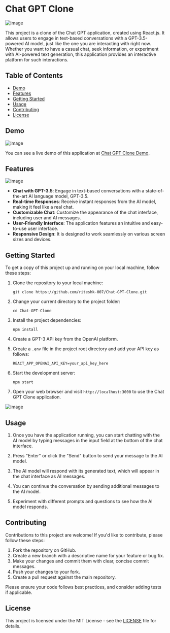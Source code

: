 # Chat GPT Clone

![image](https://github.com/riteshk-007/Chat-GPT-Clone/assets/135107962/709ebafa-028c-42f8-b55f-1fa6511e8475)

This project is a clone of the Chat GPT application, created using React.js. It allows users to engage in text-based conversations with a GPT-3.5-powered AI model, just like the one you are interacting with right now. Whether you want to have a casual chat, seek information, or experiment with AI-powered text generation, this application provides an interactive platform for such interactions.

## Table of Contents

- [Demo](https://chat-gpt-theta-taupe.vercel.app/)
- [Features]([#features](https://chat-gpt-theta-taupe.vercel.app/))
- [Getting Started]([#getting-started](https://chat-gpt-theta-taupe.vercel.app/))
- [Usage]([#usage](https://chat-gpt-theta-taupe.vercel.app/))
- [Contributing](#contributing)
- [License](#license)

## Demo

![image](https://github.com/riteshk-007/Chat-GPT-Clone/assets/135107962/7e299f54-f647-466c-923d-40c803aa7b86)

You can see a live demo of this application at [Chat GPT Clone Demo](#).

## Features

![image](https://github.com/riteshk-007/Chat-GPT-Clone/assets/135107962/416eae67-959a-4922-852d-87bed8261522)

- **Chat with GPT-3.5**: Engage in text-based conversations with a state-of-the-art AI language model, GPT-3.5.
- **Real-time Responses**: Receive instant responses from the AI model, making it feel like a real chat.
- **Customizable Chat**: Customize the appearance of the chat interface, including user and AI messages.
- **User-Friendly Interface**: The application features an intuitive and easy-to-use user interface.
- **Responsive Design**: It is designed to work seamlessly on various screen sizes and devices.

## Getting Started

To get a copy of this project up and running on your local machine, follow these steps:

1. Clone the repository to your local machine:

   ```shell
   git clone https://github.com/riteshk-007/Chat-GPT-Clone.git
   ```

2. Change your current directory to the project folder:

   ```shell
   cd Chat-GPT-Clone
   ```

3. Install the project dependencies:

   ```shell
   npm install
   ```

4. Create a GPT-3 API key from the OpenAI platform.

5. Create a `.env` file in the project root directory and add your API key as follows:

   ```
   REACT_APP_OPENAI_API_KEY=your_api_key_here
   ```

6. Start the development server:

   ```shell
   npm start
   ```

7. Open your web browser and visit `http://localhost:3000` to use the Chat GPT Clone application.

![image](https://github.com/riteshk-007/Chat-GPT-Clone/assets/135107962/d6607bf5-4682-47b6-9973-92a62644c58a)

## Usage

1. Once you have the application running, you can start chatting with the AI model by typing messages in the input field at the bottom of the chat interface.

2. Press "Enter" or click the "Send" button to send your message to the AI model.

3. The AI model will respond with its generated text, which will appear in the chat interface as AI messages.

4. You can continue the conversation by sending additional messages to the AI model.

5. Experiment with different prompts and questions to see how the AI model responds.

## Contributing

Contributions to this project are welcome! If you'd like to contribute, please follow these steps:

1. Fork the repository on GitHub.
2. Create a new branch with a descriptive name for your feature or bug fix.
3. Make your changes and commit them with clear, concise commit messages.
4. Push your changes to your fork.
5. Create a pull request against the main repository.

Please ensure your code follows best practices, and consider adding tests if applicable.

## License

This project is licensed under the MIT License - see the [LICENSE](LICENSE) file for details.

